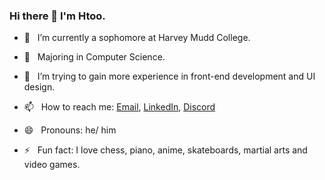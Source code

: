 ### Hi there 👋  I'm Htoo.


- 🔭  &nbsp; I’m currently a sophomore at Harvey Mudd College.
- 🌱  &nbsp; Majoring in Computer Science.

- 🤔  &nbsp; I’m trying to gain more experience in front-end development and UI design.

- 📫  &nbsp; How to reach me: [Email](mailto:2myat9@gmail.com), [LinkedIn](https://www.linkedin.com/in/htoomyat/), [Discord](https://discordapp.com/users/409335295734054912/)
- 😄  &nbsp; Pronouns: he/ him
- ⚡  &nbsp; Fun fact: I love chess, piano, anime, skateboards, martial arts and video games.

